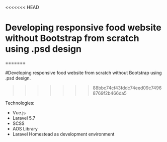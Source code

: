 <<<<<<< HEAD
# Developing responsive food website without Bootstrap from scratch using .psd design
=======

#Developing responsive food website from scratch without Bootstrap using .psd design.
>>>>>>> 88bbc74cf43fddc74eed09c74968769f2b466da5

Technologies: 
- Vue.js
- Laravel 5.7
- SCSS
- AOS Library
- Laravel Homestead as development environment
